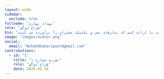 ```yaml
---
layout: wide
sidebar:
  exclude: true
fullname: "بهداد بهاری"
role: "طراح لوگو"
bio: "من یک طراح گرافیک حرفه ای با تجره تخصصی در طراحی لوگو، اینفوگرافیک و طراحی سایت هستم. ترکیب خقیت در گرافیک با دانش فنی مهندسی کامپوتر به من امکان داده است تا پوژه های با کیفیت با ارائه کنم که نیازهای بصی و تکنیکی مشتران را برآورده می کنند. \n\n\n\nتحصیل من در حوزه مهندسی کامپوتر، به همراه تجره ام در دنیای گرافیک، باعث شده که توانای من در طراحی و اجرای پوژه های چندجانبه به طور متمایلی افزایش یابد."
image: "images/avatar.png"
social:
  email: "Behdadbaharipoor@gmail.com"
contributions:
  - id: "1"
    title: "نشریه شماره ۱"
    role: "طراح لوگو"
    date: 2024-03-16
---
```

